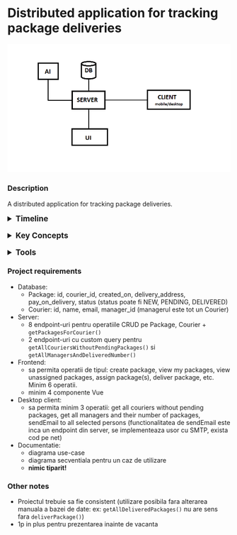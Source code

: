 # Distributed application for tracking package deliveries
![System architecture](docs/project_architecture.png)
### Description
A distributed application for tracking package deliveries.

<details>
  <summary style="font-size: 1.25em;"><b>Timeline</b></summary>

1. intro & install tools
2. server (java spring)
3. free session
4. mobile (android)/desktop app (C#)
5. frontend (vue)
6. free session
7. final presentation
</details>
<br>
<details>
  <summary style="font-size: 1.25em;"><b>Key Concepts</b></summary>

- [java, jdk](https://www.scaler.com/topics/java/how-java-program-works/)
- [java Spring, dependency injection](https://docs.spring.io/spring-framework/docs/3.2.x/spring-framework-reference/html/overview.html)

- [API](https://www.postman.com/what-is-an-api/), [API endpoint](https://blog.postman.com/what-is-an-api-endpoint/), [Postman](https://www.geeksforgeeks.org/introduction-postman-api-development/)
- [JSON](https://www.w3schools.com/whatis/whatis_json.asp)
- [HTTP](https://www.geeksforgeeks.org/what-is-http/)
- [Rest](https://www.geeksforgeeks.org/rest-api-introduction/)
- [Get, Post, Put/Patch, Delete](https://restfulapi.net/http-methods/)

- [SQL](https://www.w3schools.com/sql/sql_intro.asp) / [CRUD operations](https://www.freecodecamp.org/news/crud-operations-explained/)
- [ORM](https://www.baeldung.com/cs/object-relational-mapping), [Hibernate](https://medium.com/javarevisited/jpa-vs-hibernate-what-is-the-difference-between-them-0b7f49ad488f), [JDBC, JPA] (https://www.baeldung.com/jpa-vs-jdbc), SpringDataJPA

- optional: [Docker](https://www.simplilearn.com/tutorials/docker-tutorial/getting-started-with-docker)
</details>
<br>
<details>
  <summary style="font-size: 1.25em;"><b>Tools</b></summary>
Install following tools:

- [Git client](https://git-scm.com/downloads/win), [setup credentials locally](https://www.geeksforgeeks.org/how-to-set-git-username-and-password-in-gitbash/)
- [jdk](https://www.oracle.com/java/technologies/downloads), [mvn](https://maven.apache.org/download.cgi), [Intellij community edition](https://www.jetbrains.com/idea/download)
- [Postman](https://www.postman.com/downloads/)
- [Mysql installer](https://dev.mysql.com/downloads/installer/): install Mysql workbench, Mysql server, jdbc(JConnector)

Check installation in cmd:
- `git --version`
- `java --version`
- `mvn --version`

Other tools and libraries:
- spring project initializer: https://start.spring.io/
- [lombok](https://www.baeldung.com/intro-to-project-lombok)
- [vue](https://www.baeldung.com/spring-boot-vue-js)
- optional: [Docker](https://spring.io/guides/gs/spring-boot-docker)
</details>

### Project requirements
- Database:
  - Package: id, courier_id, created_on, delivery_address, pay_on_delivery, status (status poate fi NEW, PENDING, DELIVERED)
  - Courier: id, name, email, manager_id (managerul este tot un Courier)
- Server:
  - 8 endpoint-uri pentru operatiile CRUD pe Package, Courier + `getPackagesForCourier()`
  - 2 endpoint-uri cu custom query pentru `getAllCouriersWithoutPendingPackages()` si `getAllManagersAndDeliveredNumber()`
- Frontend:
  - sa permita operatii de tipul: create package, view my packages, view unassigned packages, assign package(s), deliver package, etc. Minim 6 operatii.
  - minim 4 componente Vue
- Desktop client:
  - sa permita minim 3 operatii: get all couriers without pending packages, get all managers and their number of packages, sendEmail to all selected persons (functionalitatea de sendEmail este inca un endpoint din server, se implementeaza usor cu SMTP, exista cod pe net)
- Documentatie:
  - diagrama use-case
  - diagrama secventiala pentru un caz de utilizare
  - **nimic tiparit!**

### Other notes
- Proiectul trebuie sa fie consistent (utilizare posibila fara alterarea manuala a bazei de date: ex: `getAllDeliveredPackages()` nu are sens fara `deliverPackage()`)
- 1p in plus pentru prezentarea inainte de vacanta
